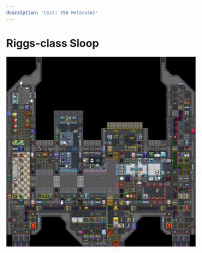 ```yaml
---
description: 'Cost: 750 Metacoins'
---
```


# Riggs-class Sloop

![](<../.gitbook/assets/image (16).png>)
